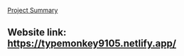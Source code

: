 [Project Summary](https://docs.google.com/document/d/12UmdOJ_mg_vOWgOuktryg_L2vj53ZSTdEEZ4yHwhfRY/edit?addon_store)
## Website link: https://typemonkey9105.netlify.app/
